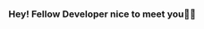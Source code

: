 ### Hey! Fellow Developer nice to meet you🌺🌼

<!--
**Aaishpra/Aaishpra** is a ✨ _special_ ✨ repository because its `README.md` (this file) appears on your GitHub profile.

![Alt Text](https://giphy.com/gifs/YrZECW1GgBkqat6F0B/html5)
![images (1)](https://user-images.githubusercontent.com/66299533/94359292-da898380-00c3-11eb-8fcf-962395b6718a.png)
